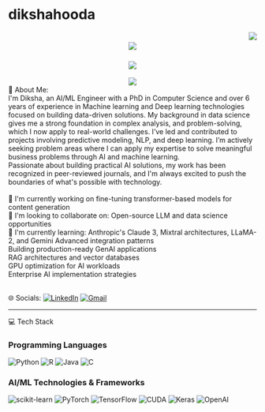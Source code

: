# dikshahooda
<img align="right" src="https://visitor-badge.laobi.icu/badge?page_id=diksha2108.dikshahooda" />
<h1 align="center">
    <img src="https://readme-typing-svg.herokuapp.com/?font=Dancing+Script&size=60&color=FF69B4&center=true&vCenter=true&width=1500&height=100&duration=4000&lines=Hi+There!+✨;I'm+Diksha+Hooda!+💫;Machine+Learning+Enthusiast+%26+AI+Developer+🌟" />
</h1>
<h3 align="center">
    <img src="https://readme-typing-svg.herokuapp.com/?font=Pacifico&size=25&color=9370DB&center=true&vCenter=true&width=600&height=60&duration=4000&lines=✨+Transforming+Data+into+Intelligent+Solutions+🔮;💫+Where+Analytics+And+Imagination+Converge+🎪" />
</h3>
<div align="center">
    <img src="https://readme-typing-svg.herokuapp.com/?font=Pacifico&size=20&color=FF1493&center=true&vCenter=true&width=300&repeat=false&duration=1&lines=+.+_+.+_+.+_+.+_+.+_+.+_+.+_+.+_+.+" />
</div>
💫 About Me:
<br>I'm Diksha, an AI/ML Engineer with a PhD in Computer Science and over 6 years of experience in Machine learning and Deep learning technologies focused on building data-driven solutions. My background in data science gives me a strong foundation in complex analysis, and problem-solving, which I now apply to real-world challenges. I’ve led and contributed to projects involving predictive modeling, NLP, and deep learning. I’m actively seeking problem areas where I can apply my expertise to solve meaningful business problems through AI and machine learning.
<br>Passionate about building practical AI solutions, my work has been recognized in peer-reviewed journals, and I'm always excited to push the boundaries of what's possible with technology.<br><br>🔭 I'm currently working on fine-tuning transformer-based models for content generation<br>👯 I'm looking to collaborate on: Open-source LLM and data science opportunities<br>🌱 I'm currently learning: Anthropic's Claude 3, Mixtral architectures, LLaMA-2, and Gemini Advanced integration patterns<br>Building production-ready GenAI applications<br>RAG architectures and vector databases<br>GPU optimization for AI workloads<br>Enterprise AI implementation strategies<br><br>

🌐 Socials:
[![LinkedIn](https://img.shields.io/badge/LinkedIn-%230077B5.svg?logo=linkedin&logoColor=white)](www.linkedin.com/in/diksha-hooda-382155219)
[![Gmail](https://img.shields.io/badge/Gmail-D14836?logo=gmail&logoColor=white)](mailto:dikshahooda2108@gmail.com)

---

💻 Tech Stack

### Programming Languages
![Python](https://img.shields.io/badge/python-3670A0?style=for-the-badge&logo=python&logoColor=ffdd54)
![R](https://img.shields.io/badge/r-%23276DC3.svg?style=for-the-badge&logo=r&logoColor=white)
![Java](https://img.shields.io/badge/java-%23ED8B00.svg?style=for-the-badge&logo=openjdk&logoColor=white)
![C](https://img.shields.io/badge/c-%2300599C.svg?style=for-the-badge&logo=c%2B%2B&logoColor=white)

### AI/ML Technologies & Frameworks
![scikit-learn](https://img.shields.io/badge/scikit--learn-%23F7931E.svg?style=for-the-badge&logo=scikit-learn&logoColor=white)
![PyTorch](https://img.shields.io/badge/PyTorch-%23EE4C2C.svg?style=for-the-badge&logo=PyTorch&logoColor=white)
![TensorFlow](https://img.shields.io/badge/TensorFlow-%23FF6F00.svg?style=for-the-badge&logo=TensorFlow&logoColor=white)
![CUDA](https://img.shields.io/badge/CUDA-%2376B900.svg?style=for-the-badge&logo=nvidia&logoColor=white)
![Keras](https://img.shields.io/badge/Keras-%23D00000.svg?style=for-the-badge&logo=Keras&logoColor=white)
![OpenAI](https://img.shields.io/badge/OpenAI-%23412991.svg?style=for-the-badge&logo=openai&logoColor=white)
